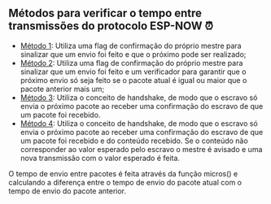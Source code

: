 ## Métodos para verificar o tempo entre transmissões do protocolo ESP-NOW ⏰

- [Método 1](https://github.com/wesnasimone/EA006_TCC_ESP-NOW/tree/main/Code/Tempo/Metodo_1): Utiliza uma flag de confirmação do próprio mestre para sinalizar que um envio foi feito e que o próximo pode ser realizado;
- [Método 2](https://github.com/wesnasimone/EA006_TCC_ESP-NOW/tree/main/Code/Tempo/Metodo_2): Utiliza uma flag de confirmação do próprio mestre para sinalizar que um envio foi feito e um verificador para garantir que o próximo envio só seja feito se o pacote atual é igual ou maior que o pacote anterior mais um;
- [Método 3](https://github.com/wesnasimone/EA006_TCC_ESP-NOW/tree/main/Code/Tempo/Metodo_3): Utiliza o conceito de handshake, de modo que o escravo só envia o próximo pacote ao receber uma confirmação do escravo de que um pacote foi recebido.
- [Método 4](https://github.com/wesnasimone/EA006_TCC_ESP-NOW/tree/main/Code/Tempo/Metodo_4): Utiliza o conceito de handshake, de modo que o escravo só envia o próximo pacote ao receber uma confirmação do escravo de que um pacote foi recebido e do conteúdo recebido. Se o conteúdo não corresponder ao valor esperado pelo escravo o mestre é avisado e uma nova transmissão com o valor esperado é feita.

O tempo de envio entre pacotes é feita através da função micros() e calculando a diferença entre o tempo de envio do pacote atual com o tempo de envio do pacote anterior.
